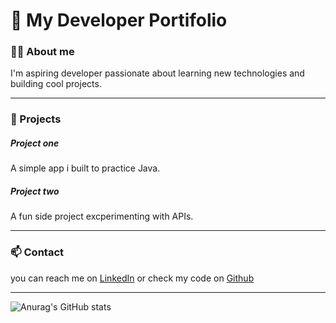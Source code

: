 # 🌟 My Developer Portifolio 

### 🤵🏻 About me 
I'm aspiring developer passionate about learning new technologies and building cool projects.

---

### 🚀 Projects 

##### **Project one** 
A simple app i built to practice Java.

##### **Project two** 
A fun side project excperimenting with APIs.

---
### 📫 Contact
you can reach me on [LinkedIn](https://bit.ly/4pXr3wc) or check my code on [Github](https://bit.ly/3KxL4cA)

---

![Anurag's GitHub stats](https://github-readme-stats.vercel.app/api?username=joaopaulo-BDev&&show_icons=true&theme=dark)


